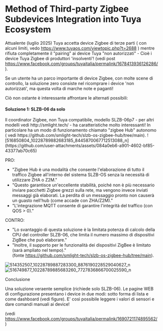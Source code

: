 <h1>Method of Third-party Zigbee Subdevices Integration into Tuya Ecosystem</h1>

Attualente (luglio 2025) Tuya accetta device Zigbee di terze parti ( con alcuni limiti, vedo https://www.tuyaos.com/viewtopic.php?t=2688 ) mentre rifiuta completamente il "pairing" ai
device Tuya "non autorizzati" - Cioè i device Tuya Zigbee di produttori 'insolventi'! (vedi post https://www.facebook.com/groups/tuyaitalia/permalink/1678413936126286/ ).

Se un utente ha un parco importante di device Zigbee, con molte scene di controllo, la soluzione zero consiste nel ricomprare i device 'non autorizzati', ma questa volta di marche note e paganti!

Ciò non ostante è interessante affrontare le alternati possibili:

<h4>Soluzione 1: SLZB-06 da solo</h4>
Il coordinator Zigbee, non Tuya compatibile, modello SLZB-06p7 - per altri modelli vedi http://smlight.tech/ - ha caratteristiche molto interessanti!   
In particolare ha un modo di funzionamento chiamato "zigbee Hub" autonomo ( vedi https://github.com/smlight-tech/slzb-os-zigbee-hub/tree/main). 
 ![516850804_10228789882683185_8445870067712513088_n](https://github.com/user-attachments/assets/084a0eb6-a901-4602-bf85-43377ab70c65) 

PRO:
 - "Zigbee Hub è una modalità che consente l'elaborazione di tutto il traffico Zigbee all'interno del sistema SLZB-OS senza la necessità di utilizzare ZHA o Z2M."
 - "Questo garantisce un'eccellente stabilità, poiché non è più necessario inviare pacchetti Zigbee grezzi sulla rete, ma vengono invece inviati messaggi già elaborati.
La perdita di un messaggio pronto non causerà un guasto nell'hub (come accade con ZHA/Z2M)."
- "L'integrazione MQTT consente di garantire l'integrità del traffico (con QOS > 0)."

CONTRO:
 - "Lo svantaggio di questa soluzione è la limitata potenza di calcolo della CPU del controller SLZB-06, che limita il numero massimo di dispositivi ZigBee che può elaborare."
-  "Inoltre, il supporto per le funzionalità dei dispositivi ZigBee è limitato (sarà ampliato nel tempo)."  
 (fonte  https://github.com/smlight-tech/slzb-os-zigbee-hub/tree/main).

![514352507_10228789887283300_8876190228529040627_n](https://github.com/user-attachments/assets/24348a01-c471-4853-adf7-815f9527281d)
![516749877_10228789885683260_7727836866700025590_n](https://github.com/user-attachments/assets/0c145c4a-37dd-4772-97fd-51674b4ebb1e)

Conclusione

Una soluzione veraente semplice (richiede solo SLZB-06). Le pagine WEB di configurazione presentano i device in due modi: sotto forma di lista e come dashboard (vedi figure).
E' così possibile leggere i valori di sensori e dare comandi manuali ai device!


(vedi https://www.facebook.com/groups/tuyaitalia/permalink/1690721174895562/ )
